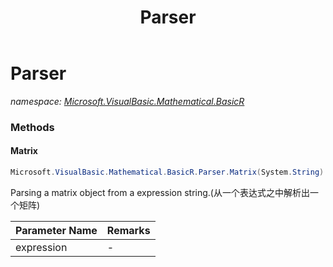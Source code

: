 ﻿---
title: Parser
---

# Parser
_namespace: [Microsoft.VisualBasic.Mathematical.BasicR](N-Microsoft.VisualBasic.Mathematical.BasicR.html)_



### Methods

#### Matrix
```csharp
Microsoft.VisualBasic.Mathematical.BasicR.Parser.Matrix(System.String)
```
Parsing a matrix object from a expression string.(从一个表达式之中解析出一个矩阵)

|Parameter Name|Remarks|
|--------------|-------|
|expression|-|





